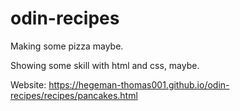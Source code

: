 # odin-recipes
Making some pizza maybe.

Showing some skill with html and css, maybe.

Website: https://hegeman-thomas001.github.io/odin-recipes/recipes/pancakes.html
